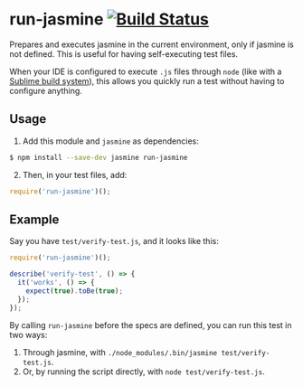 # run-jasmine [![Build Status](https://travis-ci.org/zertosh/run-jasmine.svg?branch=master)](https://travis-ci.org/zertosh/run-jasmine)

Prepares and executes jasmine in the current environment, only if jasmine is not defined. This is useful for having self-executing test files.

When your IDE is configured to execute `.js` files through `node` (like with a [Sublime build system](https://stackoverflow.com/questions/14427520/node-js-build-system-in-sublime-text-2)), this allows you quickly run a test without having to configure anything.

## Usage

1. Add this module and `jasmine` as dependencies:

  ```sh
  $ npm install --save-dev jasmine run-jasmine
  ```

2. Then, in your test files, add:

  ```js
  require('run-jasmine')();
  ```

## Example

Say you have `test/verify-test.js`, and it looks like this:

```js
require('run-jasmine')();

describe('verify-test', () => {
  it('works', () => {
    expect(true).toBe(true);
  });
});
```

By calling `run-jasmine` before the specs are defined, you can run this test in two ways:

  1. Through jasmine, with `./node_modules/.bin/jasmine test/verify-test.js`.
  2. Or, by running the script directly, with `node test/verify-test.js`.
